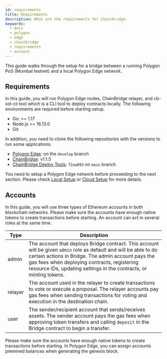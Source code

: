 ```yaml
---
id: requirements
title: Requirements
description: What are the requirements for Chainbridge.
keywords:
  - docs
  - polygon
  - edge
  - chainbridge
  - requirements
  - account
---
```


This guide walks through the setup for a bridge between a running Polygon PoS (Mumbai testnet) and a local Polygon Edge network.

## Requirements

In this guide, you will run Polygon Edge nodes, ChainBridge relayer, and cb-sol-cli tool which is a CLI tool to deploy contracts locally. The following environments are required before starting setup.

* Go: >= 1.17
* Node.js >= 16.13.0
* Git

In addition, you need to clone the following repositories with the versions to run some applications.

* [Polygon Edge](https://github.com/0xPolygon/polygon-edge.git): on the `develop` branch
* [ChainBridge](https://github.com/ChainSafe/ChainBridge): v1.1.5
* [ChainBridge Deploy Tools](https://github.com/ChainSafe/chainbridge-deploy): `f2aa093` on `main` branch

You need to setup a Polygon Edge network before proceeding to the next section. Please check [Local Setup](/docs/edge/get-started/set-up-ibft-locally) or [Cloud Setup](/docs/edge/get-started/set-up-ibft-on-the-cloud) for more details. 

## Accounts

In this guide, you will use three types of Ethereum accounts in both blockchain networks. Please make sure the accounts have enough native tokens to create transactions before starting. An account can act in several roles at the same time.

| **Type** |**Description**                                                                                                                |
|----------|-------------------------------------------------------------------------------------------------------------------------------|
| admin    | The account that deploys Bridge contract. This account will be given `admin` role as default and will be able to do certain actions in Bridge. The admin account pays the gas fees when deploying contracts, registering resource IDs, updating settings in the contracts, or minting tokens. |
| relayer  | The account used in the relayer to create transactions to vote or execute a proposal. The relayer accounts pay gas fees when sending transactions for voting and execution in the destination chain.                                                 |
| user     | The sender/recipient account that sends/receives assets. The sender account pays the gas fees when approving token transfers and calling `deposit` in the Bridge contract to begin a transfer.                                                                    |

Please make sure the accounts have enough native tokens to create transactions before starting. In Polygon Edge, you can assign accounts premined balances when generating the genesis block.
